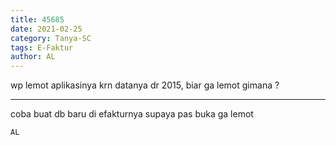 ```yaml
---
title: 45685
date: 2021-02-25
category: Tanya-SC
tags: E-Faktur
author: AL
---
```


wp lemot aplikasinya krn datanya dr 2015, biar ga lemot gimana ?

---

coba buat db baru di efakturnya supaya pas buka ga lemot

`AL`
